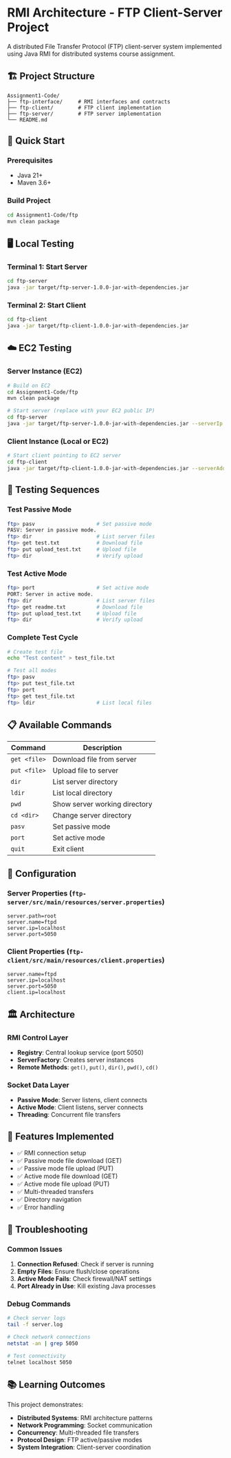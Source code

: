 # RMI Architecture - FTP Client-Server Project

A distributed File Transfer Protocol (FTP) client-server system implemented using Java RMI for distributed systems course assignment.

## 🏗️ Project Structure

```
Assignment1-Code/
├── ftp-interface/     # RMI interfaces and contracts
├── ftp-client/        # FTP client implementation
├── ftp-server/        # FTP server implementation
└── README.md
```

## 🚀 Quick Start

### Prerequisites
- Java 21+
- Maven 3.6+

### Build Project
```bash
cd Assignment1-Code/ftp
mvn clean package
```

## 🖥️ Local Testing

### Terminal 1: Start Server
```bash
cd ftp-server
java -jar target/ftp-server-1.0.0-jar-with-dependencies.jar
```

### Terminal 2: Start Client
```bash
cd ftp-client
java -jar target/ftp-client-1.0.0-jar-with-dependencies.jar
```

## ☁️ EC2 Testing

### Server Instance (EC2)
```bash
# Build on EC2
cd Assignment1-Code/ftp
mvn clean package

# Start server (replace with your EC2 public IP)
cd ftp-server
java -jar target/ftp-server-1.0.0-jar-with-dependencies.jar --serverIp YOUR_EC2_PUBLIC_IP
```

### Client Instance (Local or EC2)
```bash
# Start client pointing to EC2 server
cd ftp-client
java -jar target/ftp-client-1.0.0-jar-with-dependencies.jar --serverAddr YOUR_EC2_PUBLIC_IP
```

## 🧪 Testing Sequences

### Test Passive Mode
```bash
ftp> pasv                    # Set passive mode
PASV: Server in passive mode.
ftp> dir                     # List server files
ftp> get test.txt            # Download file
ftp> put upload_test.txt     # Upload file
ftp> dir                     # Verify upload
```

### Test Active Mode
```bash
ftp> port                    # Set active mode
PORT: Server in active mode.
ftp> dir                     # List server files
ftp> get readme.txt          # Download file
ftp> put upload_test.txt     # Upload file
ftp> dir                     # Verify upload
```

### Complete Test Cycle
```bash
# Create test file
echo "Test content" > test_file.txt

# Test all modes
ftp> pasv
ftp> put test_file.txt
ftp> port
ftp> get test_file.txt
ftp> ldir                    # List local files
```

## 📋 Available Commands

| Command | Description |
|---------|-------------|
| `get <file>` | Download file from server |
| `put <file>` | Upload file to server |
| `dir` | List server directory |
| `ldir` | List local directory |
| `pwd` | Show server working directory |
| `cd <dir>` | Change server directory |
| `pasv` | Set passive mode |
| `port` | Set active mode |
| `quit` | Exit client |

## 🔧 Configuration

### Server Properties (`ftp-server/src/main/resources/server.properties`)
```
server.path=root
server.name=ftpd
server.ip=localhost
server.port=5050
```

### Client Properties (`ftp-client/src/main/resources/client.properties`)
```
server.name=ftpd
server.ip=localhost
server.port=5050
client.ip=localhost
```

## 🏛️ Architecture

### RMI Control Layer
- **Registry**: Central lookup service (port 5050)
- **ServerFactory**: Creates server instances
- **Remote Methods**: `get()`, `put()`, `dir()`, `pwd()`, `cd()`

### Socket Data Layer
- **Passive Mode**: Server listens, client connects
- **Active Mode**: Client listens, server connects
- **Threading**: Concurrent file transfers

## 🎯 Features Implemented

- ✅ RMI connection setup
- ✅ Passive mode file download (GET)
- ✅ Passive mode file upload (PUT)
- ✅ Active mode file download (GET)
- ✅ Active mode file upload (PUT)
- ✅ Multi-threaded transfers
- ✅ Directory navigation
- ✅ Error handling

## 🐛 Troubleshooting

### Common Issues
1. **Connection Refused**: Check if server is running
2. **Empty Files**: Ensure flush/close operations
3. **Active Mode Fails**: Check firewall/NAT settings
4. **Port Already in Use**: Kill existing Java processes

### Debug Commands
```bash
# Check server logs
tail -f server.log

# Check network connections
netstat -an | grep 5050

# Test connectivity
telnet localhost 5050
```

## 📚 Learning Outcomes

This project demonstrates:
- **Distributed Systems**: RMI architecture patterns
- **Network Programming**: Socket communication
- **Concurrency**: Multi-threaded file transfers
- **Protocol Design**: FTP active/passive modes
- **System Integration**: Client-server coordination


